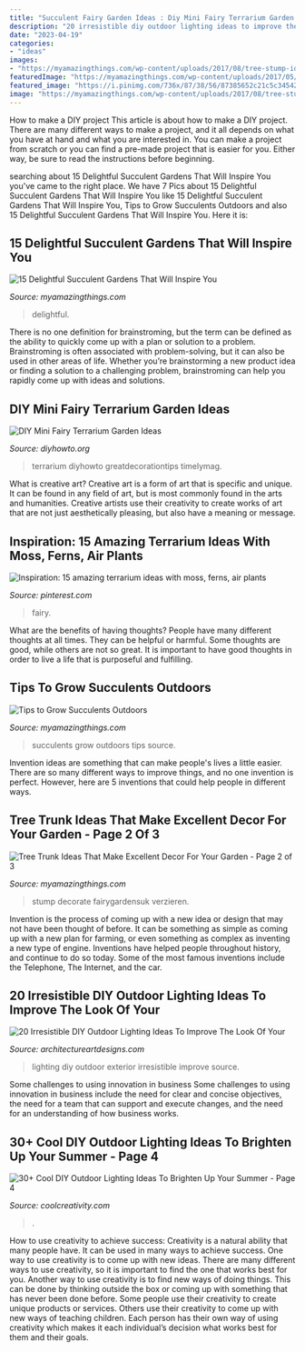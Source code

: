```yaml
---
title: "Succulent Fairy Garden Ideas : Diy Mini Fairy Terrarium Garden Ideas"
description: "20 irresistible diy outdoor lighting ideas to improve the look of your"
date: "2023-04-19"
categories:
- "ideas"
images:
- "https://myamazingthings.com/wp-content/uploads/2017/08/tree-stump-ideas-8-920x1297.jpg"
featuredImage: "https://myamazingthings.com/wp-content/uploads/2017/05/succulent-garden-3.jpg"
featured_image: "https://i.pinimg.com/736x/87/38/56/87385652c21c5c3454283ad73727a068.jpg"
image: "https://myamazingthings.com/wp-content/uploads/2017/08/tree-stump-ideas-8-920x1297.jpg"
---
```



How to make a DIY project
This article is about how to make a DIY project. There are many different ways to make a project, and it all depends on what you have at hand and what you are interested in. You can make a project from scratch or you can find a pre-made project that is easier for you. Either way, be sure to read the instructions before beginning.

	

		
searching about 15 Delightful Succulent Gardens That Will Inspire You you've came to the right place. We have 7 Pics about 15 Delightful Succulent Gardens That Will Inspire You like 15 Delightful Succulent Gardens That Will Inspire You, Tips to Grow Succulents Outdoors and also 15 Delightful Succulent Gardens That Will Inspire You. Here it is:
		
    
## 15 Delightful Succulent Gardens That Will Inspire You

<img loading=lazy src="https://myamazingthings.com/wp-content/uploads/2017/05/succulent-garden-3.jpg" onerror="this.onerror=null;this.src='https://tse4.mm.bing.net/th?id=OIP.YoicM1Agis7lwXbAEKbRRwHaLH&amp;pid=15.1';" alt="15 Delightful Succulent Gardens That Will Inspire You">

_Source: myamazingthings.com_

>delightful. 

	

There is no one definition for brainstroming, but the term can be defined as the ability to quickly come up with a plan or solution to a problem. Brainstroming is often associated with problem-solving, but it can also be used in other areas of life. Whether you’re brainstorming a new product idea or finding a solution to a challenging problem, brainstroming can help you rapidly come up with ideas and solutions.

    
## DIY Mini Fairy Terrarium Garden Ideas

<img loading=lazy src="https://www.diyhowto.org/wp-content/uploads/Tea-Cup-Terrarium-DIY-Mini-Fairy-Terrarium-Garden-Ideas.jpg" onerror="this.onerror=null;this.src='https://tse4.mm.bing.net/th?id=OIP.vKq1OElbp9odl4Rw3iSlewHaJ8&amp;pid=15.1';" alt="DIY Mini Fairy Terrarium Garden Ideas">

_Source: diyhowto.org_

>terrarium diyhowto greatdecorationtips timelymag. 

	

What is creative art?
Creative art is a form of art that is specific and unique. It can be found in any field of art, but is most commonly found in the arts and humanities. Creative artists use their creativity to create works of art that are not just aesthetically pleasing, but also have a meaning or message.

    
## Inspiration: 15 Amazing Terrarium Ideas With Moss, Ferns, Air Plants

<img loading=lazy src="https://i.pinimg.com/736x/87/38/56/87385652c21c5c3454283ad73727a068.jpg" onerror="this.onerror=null;this.src='https://tse1.mm.bing.net/th?id=OIP.PnaccccrfAF_7QsB0eQDrAAAAA&amp;pid=15.1';" alt="Inspiration: 15 amazing terrarium ideas with moss, ferns, air plants">

_Source: pinterest.com_

>fairy. 

	

What are the benefits of having thoughts?
People have many different thoughts at all times. They can be helpful or harmful. Some thoughts are good, while others are not so great. It is important to have good thoughts in order to live a life that is purposeful and fulfilling.

    
## Tips To Grow Succulents Outdoors

<img loading=lazy src="http://myamazingthings.com/wp-content/uploads/2017/05/garden1-1.jpg" onerror="this.onerror=null;this.src='https://tse3.mm.bing.net/th?id=OIP.iWvZKCTMc6Bwmb2YDzAD9QHaLB&amp;pid=15.1';" alt="Tips to Grow Succulents Outdoors">

_Source: myamazingthings.com_

>succulents grow outdoors tips source. 

	

Invention ideas are something that can make people's lives a little easier. There are so many different ways to improve things, and no one invention is perfect. However, here are 5 inventions that could help people in different ways.

    
## Tree Trunk Ideas That Make Excellent Decor For Your Garden - Page 2 Of 3

<img loading=lazy src="https://myamazingthings.com/wp-content/uploads/2017/08/tree-stump-ideas-8-920x1297.jpg" onerror="this.onerror=null;this.src='https://tse3.mm.bing.net/th?id=OIP.wrMDuUqf28YULNe3TwsjkQHaKc&amp;pid=15.1';" alt="Tree Trunk Ideas That Make Excellent Decor For Your Garden - Page 2 of 3">

_Source: myamazingthings.com_

>stump decorate fairygardensuk verzieren. 

	

Invention is the process of coming up with a new idea or design that may not have been thought of before. It can be something as simple as coming up with a new plan for farming, or even something as complex as inventing a new type of engine. Inventions have helped people throughout history, and continue to do so today. Some of the most famous inventions include the Telephone, The Internet, and the car.

    
## 20 Irresistible DIY Outdoor Lighting Ideas To Improve The Look Of Your

<img loading=lazy src="https://www.architectureartdesigns.com/wp-content/uploads/2016/08/8-25-e1471263306965-630x814.jpg" onerror="this.onerror=null;this.src='https://tse1.mm.bing.net/th?id=OIP._JeQWnDGdSUOFKLQTvT-RQHaJk&amp;pid=15.1';" alt="20 Irresistible DIY Outdoor Lighting Ideas To Improve The Look Of Your">

_Source: architectureartdesigns.com_

>lighting diy outdoor exterior irresistible improve source. 

	

Some challenges to using innovation in business
Some challenges to using innovation in business include the need for clear and concise objectives, the need for a team that can support and execute changes, and the need for an understanding of how business works.

    
## 30+ Cool DIY Outdoor Lighting Ideas To Brighten Up Your Summer - Page 4

<img loading=lazy src="https://coolcreativity.com/wp-content/uploads/2016/07/Succulent-Fountain-Lights.jpg" onerror="this.onerror=null;this.src='https://tse3.mm.bing.net/th?id=OIP.mjHLi4mvGUx7ZCN2pfKg0gHaLH&amp;pid=15.1';" alt="30+ Cool DIY Outdoor Lighting Ideas To Brighten Up Your Summer - Page 4">

_Source: coolcreativity.com_

>. 

	

How to use creativity to achieve success:
Creativity is a natural ability that many people have. It can be used in many ways to achieve success. One way to use creativity is to come up with new ideas. There are many different ways to use creativity, so it is important to find the one that works best for you. Another way to use creativity is to find new ways of doing things. This can be done by thinking outside the box or coming up with something that has never been done before. Some people use their creativity to create unique products or services. Others use their creativity to come up with new ways of teaching children. Each person has their own way of using creativity which makes it each individual’s decision what works best for them and their goals.

